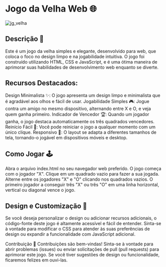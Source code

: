 # Jogo da Velha Web 🌐

![jg_velha](https://github.com/VinniciusJesus/anotei/assets/57817746/c61be6cb-5686-4028-8b31-a8925bd89e60)

## Descrição 📜
Este é um jogo da velha simples e elegante, desenvolvido para web, que coloca o foco no design limpo e na jogabilidade intuitiva. O jogo foi construído utilizando HTML, CSS e JavaScript, e é uma ótima maneira de aprimorar suas habilidades de desenvolvimento web enquanto se diverte.

## Recursos Destacados:

Design Minimalista ✨: O jogo apresenta um design limpo e minimalista que é agradável aos olhos e fácil de usar.
Jogabilidade Simples 🎮: Jogue contra um amigo no mesmo dispositivo, alternando entre X e O, e veja quem ganha primeiro.
Indicador de Vencedor 🏆: Quando um jogador ganha, o jogo destaca automaticamente os três quadrados vencedores.
Reinício Fácil 🔄: Você pode reiniciar o jogo a qualquer momento com um único clique.
Responsivo 📱: O layout se adapta a diferentes tamanhos de tela, tornando-o jogável em dispositivos móveis e desktop.

## Como Jogar 🕹️

Abra o arquivo index.html no seu navegador web preferido.
O jogo começa com o jogador "X". Clique em um quadrado vazio para fazer a sua jogada.
Alterne entre os jogadores "X" e "O" clicando nos quadrados vazios.
O primeiro jogador a conseguir três "X" ou três "O" em uma linha horizontal, vertical ou diagonal vence o jogo.

## Design e Customização 🎨
Se você deseja personalizar o design ou adicionar recursos adicionais, o código-fonte deste jogo é altamente acessível e fácil de entender. Sinta-se à vontade para modificar o CSS para atender às suas preferências de design ou expandir a funcionalidade com JavaScript adicional.

Contribuição 🤝
Contribuições são bem-vindas! Sinta-se à vontade para abrir problemas (issues) ou enviar solicitações de pull (pull requests) para aprimorar este jogo. Se você tiver sugestões de design ou funcionalidade, ficaremos felizes em ouvi-las.

